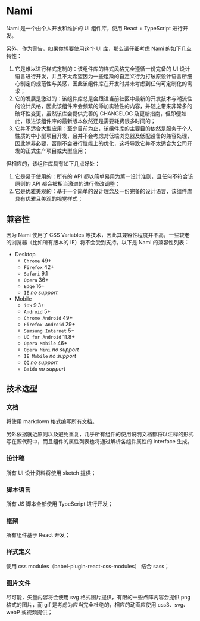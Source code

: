 # Nami

Nami 是一个由个人开发和维护的 UI 组件库，使用 React + TypeScript 进行开发。

另外，作为警告，如果你想要使用这个 UI 库，那么请仔细考虑 Nami 的如下几点特性：

1.  它是难以进行样式定制的：该组件库的样式风格完全遵循一份完备的 UI 设计语言进行开发，并且不太希望因为一些粗躁的自定义行为打破原设计语言所细心制定的规范性与美感，因此该组件库在开发时并未考虑到任何可定制化的需求；
1.  它的发展是激进的：该组件库总是会跟进当前社区中最新的开发技术与潮流性的设计风格，因此该组件库会频繁的添加实验性的内容，并随之带来非常多的破坏性变更，虽然该库会提供完善的 CHANGELOG 及更新指南，但即便如此，跟进该组件库的最新版本依然还是需要耗费很多时间的；
1.  它并不适合大型应用：至少目前为止，该组件库的主要目的依然是服务于个人性质的中小型项目开发，且并不会考虑对低端浏览器及低配设备的兼容处理，因此除非必要，否则不会进行性能上的优化，这将导致它并不太适合为公司开发的正式生产项目或大型应用；

但相应的，该组件库具有如下几点好处：

1.  它是易于使用的：所有的 API 都以简单易用为第一设计准则，且任何不符合该原则的 API 都会被相当激进的进行修改调整；
2.  它是优雅美观的：基于一个简单的设计理念及一份完备的设计语言，该组件库具有优雅且美观的视觉样式；

## 兼容性

因为 Nami 使用了 CSS Variables 等技术，因此其兼容性程度并不高，一些较老的浏览器（比如所有版本的 IE）将不会受到支持。以下是 Nami 的兼容性列表：

*   Desktop
    *   `Chrome` 49+
    *   `Firefox` 42+
    *   `Safari` 9.1
    *   `Opera` 36+
    *   `Edge` 16+
    *   `IE` _no support_
*   Mobile
    *   `iOS` 9.3+
    *   `Android` 5+
    *   `Chrome Android` 49+
    *   `Firefox Android` 29+
    *   `Samsung Internet` 5+
    *   `UC for Android` 11.8+
    *   `Opera Mobile` 46+
    *   `Opera Mini` _no support_
    *   `IE Mobile` _no support_
    *   `QQ` _no support_
    *   `Baidu` _no support_

## 技术选型

### 文档

将使用 markdown 格式编写所有文档。

另外依据就近原则以及避免重复，几乎所有组件的使用说明文档都将以注释的形式写在源代码中，而且组件的属性列表也将通过解析各组件属性的 interface 生成。

### 设计稿

所有 UI 设计资料将使用 sketch 提供；

### 脚本语言

所有 JS 脚本全部使用 TypeScript 进行开发；

### 框架

所有组件基于 React 开发；

### 样式定义

使用 css modules（babel-plugin-react-css-modules） 结合 sass；

### 图片文件

尽可能，矢量内容将会使用 svg 格式图片提供，有限的一些点阵内容会提供 png 格式的图片，而 gif 是考虑为应当完全杜绝的，相应的动画应使用 css3、svg、webP 或视频提供；

